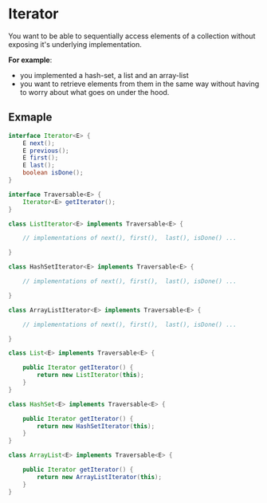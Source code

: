 # Iterator

You want to be able to sequentially access elements of a collection without
exposing it's underlying implementation.

**For example**:

  - you implemented a hash-set, a list and an array-list
  - you want to retrieve elements from them in the same way without having to
    worry about what goes on under the hood.

## Exmaple

```java
interface Iterator<E> {
    E next();
    E previous();
    E first();
    E last();
    boolean isDone();
}

interface Traversable<E> {
    Iterator<E> getIterator();
}

class ListIterator<E> implements Traversable<E> {

    // implementations of next(), first(),  last(), isDone() ...  

}

class HashSetIterator<E> implements Traversable<E> {

    // implementations of next(), first(),  last(), isDone() ...  

}

class ArrayListIterator<E> implements Traversable<E> {

    // implementations of next(), first(),  last(), isDone() ...  

}

class List<E> implements Traversable<E> {

    public Iterator getIterator() {
        return new ListIterator(this);
    }
}

class HashSet<E> implements Traversable<E> {

    public Iterator getIterator() {
        return new HashSetIterator(this);
    }
}

class ArrayList<E> implements Traversable<E> {

    public Iterator getIterator() {
        return new ArrayListIterator(this);
    }
}
```
